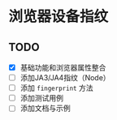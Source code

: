 # 浏览器设备指纹

## TODO
- [x] 基础功能和浏览器属性整合
- [ ] 添加JA3/JA4指纹（Node）
- [ ] 添加 `fingerprint` 方法
- [ ] 添加测试用例
- [ ] 添加文档与示例
